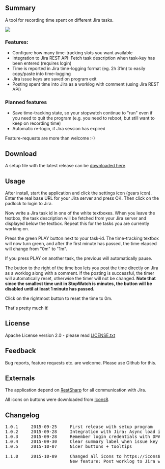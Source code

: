 ﻿## Summary

A tool for recording time spent on different Jira tasks.

![](http://gehling.dk/jirastopwatch/screenshot3.png)

### Features:

* Configure how many time-tracking slots you want available
* Integration to Jira REST API: Fetch task description when task-key has been entered (requires login)
* Time is reported in Jira time-logging format (eg. 2h 31m) to easily copy/paste into time-logging
* Jira issue keys are saved on program exit
* Posting spent time into Jira as a worklog with comment (using Jira REST API)

### Planned features

* Save time-tracking state, so your stopwatch continue to "run" even if you need to quit the program (e.g. you need to reboot, but still want to keep on recording time)
* Automatic re-login, if Jira session has expired

Feature-requests are more than welcome :-)

## Download

A setup file with the latest release can be [downloaded here](https://github.com/carstengehling/jirastopwatch/releases).

## Usage

After install, start the application and click the settings icon (gears icon). Enter the real base URL for your Jira server and press OK. Then click on the padlock to login to Jira.

Now write a Jira task id in one of the white textboxes. When you leave the textbox, the task description will be fetched from your Jira server and displayed below the textbox. Repeat this for the tasks you are currently working on.

Press the green PLAY button next to your task-id. The time-tracking textbox will now turn green, and after the first minute has passed, the time elapsed will change from "0m" to "1m".

If you press PLAY on another task, the previous will automatically pause.

The button to the right of the time box lets you post the time directly on Jira as a worklog along with a comment. If the posting is successful, the timer will automatically reset, otherwise the timer will not be changed. **Note that since the smallest time unit in StopWatch is minutes, the button will be disabled until at least 1 minute has passed.**

Click on the rightmost button to reset the time to 0m.

That's pretty much it!

## License

Apache License version 2.0 - please read [LICENSE.txt](LICENSE.txt)

## Feedback

Bug reports, feature requests etc. are welcome. Please use Github for this.

## Externals

The application depend on [RestSharp](https://github.com/restsharp/RestSharp) for all communication with Jira.

All icons on buttons were downloaded from [Icons8](https://icons8.com).

## Changelog

<pre>
1.0.1     2015-09-25     First release with setup program
1.0.2     2015-09-28     Integration with Jira: Async load issue summary
1.0.3     2015-09-28     Remember login credentials with DPAPI
1.0.4     2015-09-30     Clear summary label when issue key is empty
1.0.5     2015-10-07     Nicer buttons + tooltips

1.1.0     2015-10-09     Changed all icons to https://icons8.com
                         New feature: Post worklog to Jira with a comment
</pre>
